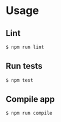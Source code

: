 # Usage

## Lint

```sh
$ npm run lint
```

## Run tests

```sh
$ npm test
```

## Compile app

```sh
$ npm run compile
```
